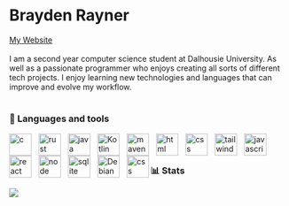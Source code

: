 # Brayden Rayner
<a href="b.rayn05.github.io">My Website</a>
<br />
<br/>
I am a second year computer science student at Dalhousie University. As well as a passionate programmer who enjoys creating all sorts of different tech projects. I enjoy learning new technologies and languages that can improve and evolve my workflow. 

# 

### 🧰 Languages and tools
<img alt="c" align="left" width="40px" style="padding-right: 10px" src="https://cdn.jsdelivr.net/gh/devicons/devicon@latest/icons/c/c-original.svg" />

<img alt="rust" align="left" width="40px" style="padding-right: 10px" src="https://cdn.jsdelivr.net/gh/devicons/devicon@latest/icons/rust/rust-original.svg" />

<img alt="java" align="left"  width="40px" style="padding-right: 10px" src="https://cdn.jsdelivr.net/gh/devicons/devicon@latest/icons/java/java-original.svg" />

<img alt="Kotlin" align="left" width="40px" style="padding-right: 10px" src="https://cdn.jsdelivr.net/gh/devicons/devicon@latest/icons/kotlin/kotlin-original.svg" />


<img alt="maven" align="left" width="40px" style="padding-right: 10px" src="https://cdn.jsdelivr.net/gh/devicons/devicon@latest/icons/maven/maven-original.svg" />
          


<img alt="html" align="left" width="40px" style="padding-right: 10px" src="https://cdn.jsdelivr.net/gh/devicons/devicon@latest/icons/html5/html5-original.svg" />


<img alt="css" align="left" width="40px" style="padding-right: 10px" src="https://cdn.jsdelivr.net/gh/devicons/devicon@latest/icons/css3/css3-original.svg" />

<img alt="tailwind" align="left"  width="40px" style="padding-right: 10px" src="https://cdn.jsdelivr.net/gh/devicons/devicon@latest/icons/tailwindcss/tailwindcss-original.svg" />                    
          

<img alt="javascript" align="left"  width="40px" style="padding-right: 10px" src="https://cdn.jsdelivr.net/gh/devicons/devicon@latest/icons/javascript/javascript-original.svg" />
          
        
<img alt="react" align="left"  width="40px" style="padding-right: 10px"  src="https://cdn.jsdelivr.net/gh/devicons/devicon@latest/icons/react/react-original.svg" />


<img alt="node" align="left"  width="40px" style="padding-right: 10px" src="https://cdn.jsdelivr.net/gh/devicons/devicon@latest/icons/nodejs/nodejs-original.svg" />


<img alt="sqlite" align="left" width="40px" style="padding-right: 10px" src="https://cdn.jsdelivr.net/gh/devicons/devicon@latest/icons/sqlite/sqlite-original.svg" />
          

<img alt="Debian" align="left" width="40px" style="padding-right: 10px" src="https://cdn.jsdelivr.net/gh/devicons/devicon@latest/icons/debian/debian-original.svg" />
          

<img alt="css" align="left"  width="40px"  src="https://cdn.jsdelivr.net/gh/devicons/devicon@latest/icons/linux/linux-original.svg" />

<br/>

#

### 📊 Stats
![](https://github-readme-stats.vercel.app/api?username=brayner05&theme=algolia&hide_border=false&include_all_commits=false&count_private=false)<br/>
